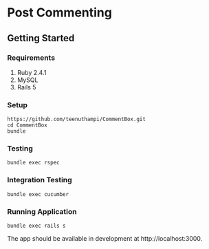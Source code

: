 # Post Commenting 

## Getting Started

### Requirements

1. Ruby 2.4.1
2. MySQL 
3. Rails 5

### Setup


```
https://github.com/teenuthampi/CommentBox.git
cd CommentBox
bundle
```

### Testing

```
bundle exec rspec
```

### Integration Testing
```
bundle exec cucumber
```

### Running Application

```
bundle exec rails s
```

The app should be available in development at http://localhost:3000.

